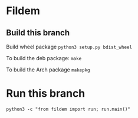 # Fildem

## Build this branch

Build wheel package `python3 setup.py bdist_wheel`

To build the deb package: `make`

To build the Arch package `makepkg`

# Run this branch

`python3 -c "from fildem import run; run.main()"`
